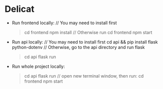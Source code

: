 # Delicat

- Run frontend locally:
    // You may need to install first
    > cd frontend
    > npm install
    // Otherwise run
    > cd frontend
    > npm start
- Run api locally:
    // You may need to install first
    cd api && pip install flask python-dotenv
    // Otherwise, go to the api directory and run flask
    > cd api
    > flask run
- Run whole project locally:
    > cd api
    > flask run
    // open new terminal window, then run:
    > cd frontend
    > npm start